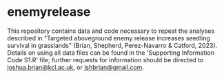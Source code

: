 # enemyrelease

This repository contains data and code necessary to repeat the analyses described in "Targeted aboveground enemy release increases seedling survival in grasslands" (Brian, Shepherd, Perez-Navarro & Catford, 2023). Details on using all data files can be found in the 'Supporting Information Code S1.R' file; further requests for information should be directed to joshua.brian@kcl.ac.uk, or jshbrian@gmail.com. 
